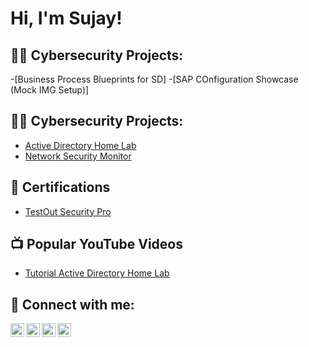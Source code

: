 <h1>Hi, I'm Sujay! </h1>

<h2>👨‍💻 Cybersecurity Projects:</h2>
  -[Business Process Blueprints for SD]
  -[SAP COnfiguration Showcase (Mock IMG Setup)]

<h2>👨‍💻 Cybersecurity Projects:</h2>

  - [Active Directory Home Lab](https://github.com/Sujay-Kanwar/ActiveDirectoryLab)
  - [Network Security Monitor](https://github.com/Sujay-Kanwar/ZabbixNetworkSecurityMonitor)

<h2>📄 Certifications</h2>

- [TestOut Security Pro](https://github.com/Sujay-Kanwar/TestOutCertification)


<h2>📺 Popular YouTube Videos</h2>

- [Tutorial Active Directory Home Lab](LINK)

<h2> 🤳 Connect with me:</h2>

[<img align="left" alt="SujayKanwar | YouTube" width="22px" src="https://cdn.jsdelivr.net/npm/simple-icons@v3/icons/youtube.svg" />][youtube]
[<img align="left" alt="SujayKanwar | Twitter" width="22px" src="https://cdn.jsdelivr.net/npm/simple-icons@v3/icons/twitter.svg" />][twitter]
[<img align="left" alt="SujayKanwar | LinkedIn" width="22px" src="https://cdn.jsdelivr.net/npm/simple-icons@v3/icons/linkedin.svg" />][linkedin]
[<img align="left" alt="SujayKanwar | Instagram" width="22px" src="https://cdn.jsdelivr.net/npm/simple-icons@v3/icons/instagram.svg" />][instagram]

[twitter]: https://twitter.com/sujay_kanwar
[youtube]: https://www.youtube.com/@Sujay_Kanwar-Cyber
[instagram]: https://www.instagram.com/sujay_kanwar
[linkedin]: https://linkedin.com/in/sujay-kanwar

<!--
**joshmadakor1/joshmadakor1** is a ✨ _special_ ✨ repository because its `README.md` (this file) appears on your GitHub profile.

Here are some ideas to get you started:

- 🔭 I’m currently working on ...
- 🌱 I’m currently learning ...
- 👯 I’m looking to collaborate on ...
- 🤔 I’m looking for help with ...
- 💬 Ask me about ...
- 📫 How to reach me: ...
- 😄 Pronouns: ...
- ⚡ Fun fact: ...
-->
